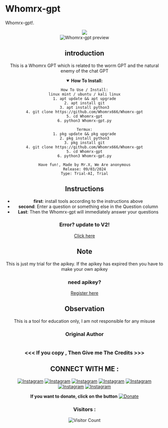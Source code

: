 # Whomrx-gpt
Whomrx-gpt!.<br><center>
<img src="https://img.shields.io/badge/build-Mr.X-badge?style=flat-square&logo=bitcoin&logoColor=yellow&label=Author&labelColor=grey&color=yellow"><br>
![Whomrx-gpt preview](Whomrx-gpt.jpg)

## introduction
This is a Whomrx GPT which is related to the worm GPT and the natural enemy of the chat GPT 
<details open>
    <summary><strong>How To Install:</strong></summary>
  
    How To Use / Install:
    linux mint / ubuntu / kali linux
    1. apt update && apt upgrade
    2. apt install git
    3. apt install python3
    4. git clone https://github.com/Whomrx666/Whomrx-gpt
    5. cd Whomrx-gpt
    6. python3 Whomrx-gpt.py
    
    Termux:
    1. pkg update && pkg upgrade
    2. pkg install python3
    3. pkg install git
    4. git clone https://github.com/Whomrx666/Whomrx-gpt
    5. cd Whomrx-gpt
    6. python3 Whomrx-gpt.py
    
    Have fun!, Made by Mr.X, We Are anonymous
    Release: 09/03/2024
    Type: Trial-AI, Trial
</details>

## Instructions
- **first**: install tools according to the instructions above
- **second**: Enter a question or something else in the Question column
- **Last**: Then the Whomrx-gpt will immediately answer your questions

### Error? update to V2!
[Click here](https://github.com/Whomrx666/Whomrx-gptV2)

## Note
This is just my trial for the apikey. If the apikey has expired then you have to make your own apikey
### need apikey?
[Register here](https://platform.openai.com/)


## Observation
This is a tool for education only, I am not responsible for any misuse
### Original Author
<a href="https://github.com/Whomrx666"><img src="https://img.shields.io/badge/Original-Author-brightgreen.svg" alt=""/></a>

### <<< If you copy , Then Give me The Credits >>>

## CONNECT WITH ME :

[![Instagram](https://img.shields.io/badge/WEBSITE-VISIT-yellow?style=for-the-badge&logo=blogger)](https://whomrxhackers.blogspot.com/)
[![Instagram](https://img.shields.io/badge/TWITTER-FOLLOW-red?style=for-the-badge&logo=x)](https://twitter.com/whomrx666)
[![Instagram](https://img.shields.io/badge/YOUTUBE-SUBSCRIBE-red?style=for-the-badge&logo=youtube)](https://youtube.com/@whomrxhackers)
[![Instagram](https://img.shields.io/badge/FACEBOOK-LIKE-red?style=for-the-badge&logo=facebook)](https://facebook.com/https://www.facebook.com/whomrx.666)
[![Instagram](https://img.shields.io/badge/TELEGRAM-CONNECT-red?style=for-the-badge&logo=telegram)](https://t.me/Whomr_X)
[![Instagram](https://img.shields.io/badge/GMAIL-CONTACT-red?style=for-the-badge&logo=gmail)](mailto:whomrx666@gmail.com)
[![Instagram](https://img.shields.io/badge/TIKTOK-FOLLOW-red?style=for-the-badge&logo=tiktok)](https://www.tiktok.com/@whomr.x)

**If you want to donate, click on the button**
<a href="https://saweria.co/whomrx"><img title="Donate" src="https://img.shields.io/badge/Donate-Whomrx gpt-yellow?style=for-the-badge&logo=github"></a>

### Visitors :
![Visitor Count](https://profile-counter.glitch.me/Whomrx666/count.svg)

